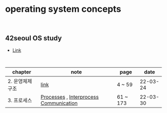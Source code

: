 # operating system concepts

<br />

## 42seoul OS study

- <a href="https://42osstudy.github.io/os-study/">Link</a>

<br />

| chapter | note                                                               | page   | date     |
| ------- | ------------------------------------------------------------------ | ------ | -------- |
| 2. 운영체제 구조 | <a href="https://liltdevs.tistory.com/9?category=1035278">link</a> | 4 ~ 59 | 22-03-24 |
| 3. 프로세스 | <a href="https://liltdevs.tistory.com/10?category=1035278">Processes</a> , <a href="https://liltdevs.tistory.com/12?category=1035278">Interprocess Communication </a> | 61 ~ 173 | 22-03-30 |

